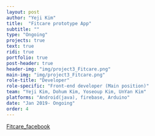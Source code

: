 ```yaml
---
layout: post
author: "Yeji Kim"
title:  "Fitcare prototype App"
subtitle: ""
type: "Ongoing"
projects: true
text: true
ridi: true
portfolio: true
post-header: true
header-img: "img/project3_Fitcare.png"
main-img: "img/project3_Fitcare.png"
role-title: "Developer"
role-specific: "Front-end developer (Main position)"
team: "Yeji Kim, Dohum Kim, Yoseoup Kim, UnYan Kim"
platforms: "Android(java), firebase, Arduino"
date: "Jan 2019- Ongoing"
order: 4
---
```


[Fitcare_facebook](https://www.facebook.com/fitcare.kr/)

